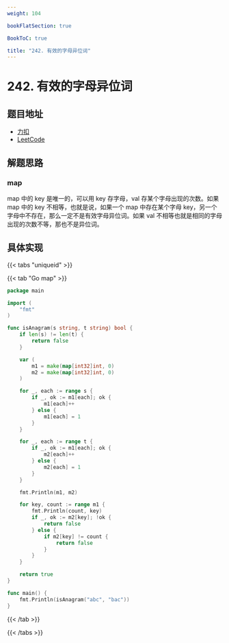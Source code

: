 ```yaml
---
weight: 104

bookFlatSection: true

BookToC: true

title: "242. 有效的字母异位词"
---
```


# 242. 有效的字母异位词

## 题目地址

+ [力扣](https://leetcode.cn/problems/valid-anagram/)
+ [LeetCode](https://leetcode.com/problems/valid-anagram/)

## 解题思路

### map

map 中的 key 是唯一的，可以用 key 存字母，val 存某个字母出现的次数。如果 map 中的 key 不相等，也就是说，如果一个 map 中存在某个字母 key，另一个字母中不存在，那么一定不是有效字母异位词。如果 val 不相等也就是相同的字母出现的次数不等，那也不是异位词。

## 具体实现

{{< tabs "uniqueid" >}}

{{< tab "Go map" >}}

```go
package main

import (
	"fmt"
)

func isAnagram(s string, t string) bool {
	if len(s) != len(t) {
		return false
	}

	var (
		m1 = make(map[int32]int, 0)
		m2 = make(map[int32]int, 0)
	)

	for _, each := range s {
		if _, ok := m1[each]; ok {
			m1[each]++
		} else {
			m1[each] = 1
		}
	}

	for _, each := range t {
		if _, ok := m1[each]; ok {
			m2[each]++
		} else {
			m2[each] = 1
		}
	}

	fmt.Println(m1, m2)

	for key, count := range m1 {
		fmt.Println(count, key)
		if _, ok := m2[key]; !ok {
			return false
		} else {
			if m2[key] != count {
				return false
			}
		}
	}

	return true
}

func main() {
	fmt.Println(isAnagram("abc", "bac"))
}

```

{{< /tab  >}}

{{< /tabs  >}}
